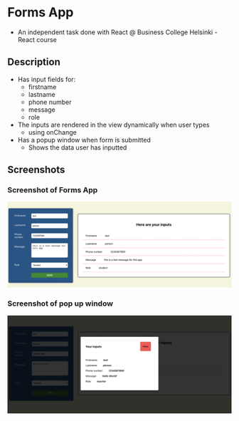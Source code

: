 # Forms App

- An independent task done with React @ Business College Helsinki - React course

## Description

- Has input fields for:
  - firstname
  - lastname
  - phone number
  - message
  - role
- The inputs are rendered in the view dynamically when user types
  - using onChange
- Has a popup window when form is submitted
  - Shows the data user has inputted

## Screenshots

### Screenshot of Forms App

![screenshot of app](screenshot-app.png)

### Screenshot of pop up window

![screenshot of popup](screenshot-popup.png)
